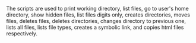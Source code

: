 The scripts are used to print working directory, list files, go to user's home directory, show hidden files, list files digits only, creates directories, moves files, deletes files, deletes directories, changes directory to previous one, lists all files, lists file types, creates a symbolic link, and copies html files respectively.